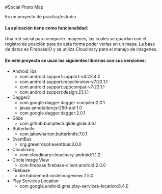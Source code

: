 #Social Photo Map

<p>Es un proyecto de practica/estudio.</p>

<h4>La aplicación tiene como funcionalidad:</h4>

<p>Una red social para ocmpartir imagenes, las cuales se guardan con el registro de posición para de está forma poder verlas en un mapa. La base de datos es FirebaseIO y se utiliza Cloudinary para el manejo de imagenes. </p>

<h4>En este proyecto se usan las siguientes librerias con sus versiones:</h4>

<ul>
	<li>
		Android libs
		<ul>
			<li>com.android.support:support-v4:23.4.0</li> 
			<li>com.android.support:recyclerview-v7:23.1.1</li> 
			<li>com.android.support:appcompat-v7:23.1.1</li>
			<li>com.android.support:design:23.1.1</li>
		</ul>
	</li>
	<li>
		Dagger2
		<ul>
			<li>com.google.dagger:dagger-compiler:2.0.1</li>
			<li>javax.annotation:jsr250-api:1.0</li>
			<li>com.google.dagger:dagger:2.0.1</li>
		</ul>
	</li>
	<li>
		Glide
		<ul>
			<li>com.github.bumptech.glide:glide:3.6.1</li>
		</ul>
	</li>
	<li>
		Butterknife
		<ul>
			<li>com.jakewharton:butterknife:7.0.1</li>
		</ul>
	</li>
	<li>
		EventBus
		<ul>
			<li>org.greenrobot:eventbus:3.0.0</li>
		</ul>
	</li>
	<li>
		Cloudinary
		<ul>
			<li>com.cloudinary:cloudinary-android:1.1.2</li>
		</ul>
	</li>
	<li>
		Circle Image View
		<ul>
			<li>com.firebase:firebase-client-android:2.0.0</li>
		</ul>
	</li>
	<li>
		Firebase
		<ul>
			<li>de.hdodenhof:circleimageview:2.5.0</li>
		</ul>
	</li>
	<li>
		Play Services Location
		<ul>
			<li>com.google.android.gms:play-services-location:8.4.0</li>
		</ul>
	</li>
</ul>
